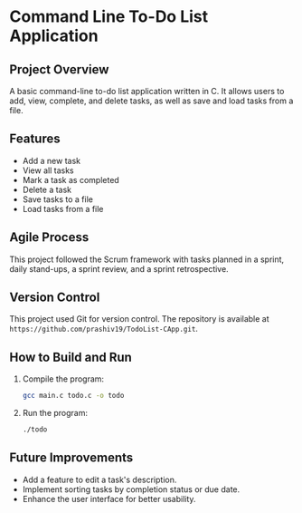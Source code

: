 # Command Line To-Do List Application

## Project Overview
A basic command-line to-do list application written in C. It allows users to add, view, complete, and delete tasks, as well as save and load tasks from a file.

## Features
- Add a new task
- View all tasks
- Mark a task as completed
- Delete a task
- Save tasks to a file
- Load tasks from a file

## Agile Process
This project followed the Scrum framework with tasks planned in a sprint, daily stand-ups, a sprint review, and a sprint retrospective.

## Version Control
This project used Git for version control. The repository is available at `https://github.com/prashiv19/TodoList-CApp.git`.

## How to Build and Run
1. Compile the program:
    ```sh
    gcc main.c todo.c -o todo
    ```
2. Run the program:
    ```sh
    ./todo
    ```

## Future Improvements
- Add a feature to edit a task's description.
- Implement sorting tasks by completion status or due date.
- Enhance the user interface for better usability.

